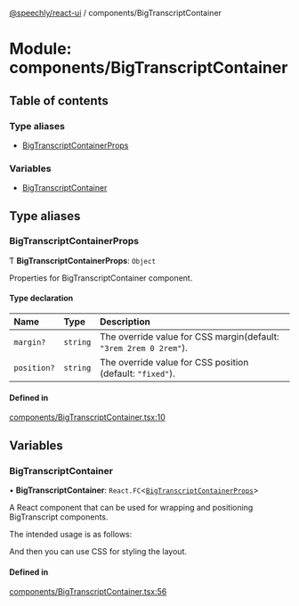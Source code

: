 [@speechly/react-ui](../README.md) / components/BigTranscriptContainer

# Module: components/BigTranscriptContainer

## Table of contents

### Type aliases

- [BigTranscriptContainerProps](components_BigTranscriptContainer.md#bigtranscriptcontainerprops)

### Variables

- [BigTranscriptContainer](components_BigTranscriptContainer.md#bigtranscriptcontainer)

## Type aliases

### BigTranscriptContainerProps

Ƭ **BigTranscriptContainerProps**: `Object`

Properties for BigTranscriptContainer component.

#### Type declaration

| Name | Type | Description |
| :------ | :------ | :------ |
| `margin?` | `string` | The override value for CSS margin(default: `"3rem 2rem 0 2rem"`). |
| `position?` | `string` | The override value for CSS position (default: `"fixed"`). |

#### Defined in

[components/BigTranscriptContainer.tsx:10](https://github.com/speechly/react-ui/blob/b0ff445/src/components/BigTranscriptContainer.tsx#L10)

## Variables

### BigTranscriptContainer

• **BigTranscriptContainer**: `React.FC`<[`BigTranscriptContainerProps`](components_BigTranscriptContainer.md#bigtranscriptcontainerprops)\>

A React component that can be used for wrapping and positioning BigTranscript components.

The intended usage is as follows:

<BigTranscriptContainer>
  <BigTranscript />
</BigTranscriptContainer>

And then you can use CSS for styling the layout.

#### Defined in

[components/BigTranscriptContainer.tsx:56](https://github.com/speechly/react-ui/blob/b0ff445/src/components/BigTranscriptContainer.tsx#L56)
